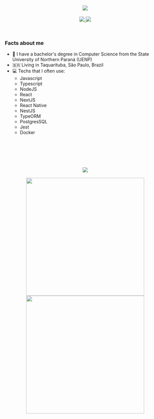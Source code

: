 <h1 align="center">
  <a href="#">
    <img src="https://readme-typing-svg.herokuapp.com/?lines=Hey,+There!+👋;I'm+Gabriel+Haruki&center=true&size=30">
  </a>
</h1>
<p align="center">
  <a href="https://www.instagram.com/Harukisatoh/" alt="Instagram Follow">
    <img src="https://img.shields.io/badge/Instagram-E4405F?style=for-the-badge&logo=instagram&logoColor=white" />
  </a>

  <a href="https://www.linkedin.com/in/harukisatoh/" alt="LinkedIn Follow">
    <img src="https://img.shields.io/badge/LinkedIn-0077B5?style=for-the-badge&logo=linkedin&logoColor=white"/>
    
  </a>
</p>

<br>

### Facts about me

- 📕 I have a bachelor's degree in Computer Science from the State University of Northern Paraná (UENP)
- 🇧🇷 Living in Taquarituba, São Paulo, Brazil
- 💻 Techs that I often use:
  - Javascript
  - Typescript
  - NodeJS
  - React
  - NextJS
  - React Native
  - NestJS
  - TypeORM
  - PostgresSQL
  - Jest
  - Docker

<br>
<h1></h1>
<br>

<p align="center">
  <img src="https://activity-graph.herokuapp.com/graph?username=Harukisatoh&theme=dracula&bg_color=00000000&color=878787&line=4c8ed9&point=00000000&area=true&hide_border=true">
  
  <br>
  <br>

  <img width="370px" src="https://github-readme-stats.vercel.app/api?username=Harukisatoh&custom_title=In+Data+We+Trust&show_icons=true&hide_border=true&count_private=true&bg_color=00000000&title_color=58a6fe&text_color=878787&icon_color=58a6fe&cache_seconds=1800" />

  <img width="370px" src="https://github-readme-streak-stats.herokuapp.com/?user=Harukisatoh&background=00000000&hide_border=true&stroke=878787&ring=4c8ed9&fire=4c8ed9&currStreakNum=878787&sideNums=878787&currStreakLabel=878787&sideLabels=878787&dates=878787" />

  <br>
</p>
